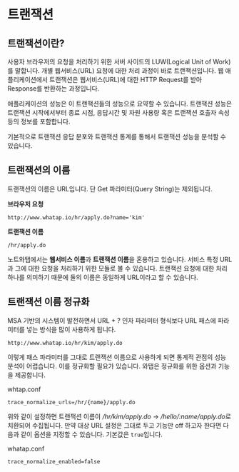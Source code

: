 트랜잭션
====

트랜잭션이란?[​](#트랜잭션이란 "트랜잭션이란?에 대한 직접 링크")
---------------------------------------

사용자 브라우저의 요청을 처리하기 위한 서버 사이드의 LUW(Logical Unit of Work)를 말합니다. 개별 웹서비스(URL) 요청에 대한 처리 과정이 바로 트랜잭션입니다. 웹 애플리케이션에서 트랜잭션은 웹서비스(URL)에 대한 HTTP Request를 받아 Response를 반환하는 과정입니다.

애플리케이션의 성능은 이 트랜잭션들의 성능으로 요약할 수 있습니다. 트랜잭션 성능은 트랜잭션 시작에서부터 종료 시점, 응답시간 및 자원 사용량 혹은 트랜잭션 호출자 속성 등의 정보를 포함합니다.

기본적으로 트랜잭션 응답 분포와 트랜잭션 통계를 통해서 트랜잭션 성능을 분석할 수 있습니다.

트랜잭션의 이름[​](#트랜잭션의-이름 "트랜잭션의 이름에 대한 직접 링크")
-------------------------------------------

트랜잭션의 이름은 URL입니다. 단 Get 파라미터(Query String)는 제외됩니다.

**브라우저 요청**


```
http://www.whatap.io/hr/apply.do?name='kim'  

```
**트랜잭션 이름**


```
/hr/apply.do  

```
노트와탭에서는 **웹서비스 이름**과 **트랜잭션 이름**을 혼용하고 있습니다. 서비스 특정 URL과 그에 대한 요청을 처리하기 위한 모듈로 볼 수 있습니다. 트랜잭션 요청에 대한 처리 하나를 의미하기 때문에 둘의 이름은 동일하게 URL이라고 할 수 있습니다.

트랜잭션 이름 정규화[​](#트랜잭션-이름-정규화 "트랜잭션 이름 정규화에 대한 직접 링크")
----------------------------------------------------

MSA 기반의 시스템이 발전하면서 URL + ? 인자 파라미터 형식보다 URL 패스에 파라미터를 넣는 방식을 많이 사용하게 됩니다.


```
http://www.whatap.io/hr/kim/apply.do  

```
이렇게 패스 파라미터를 그대로 트랜잭션 이름으로 사용하게 되면 통계적 관점의 성능 분석이 어렵습니다. 이를 정규화할 필요가 있습니다. 와탭은 정규화를 위한 옵션과 기능을 제공합니다.

whtap.conf
```
trace_normalize_urls=/hr/{name}/apply.do  

```
위와 같이 설정하면 트랜잭션 이름이 */hr/kim/apply.do* → */hello/:name/apply.do*로 치환되어 수집됩니다. 만약 대상 URL 설정은 그대로 두고 기능만 off 하고자 한다면 다음과 같이 옵션을 지정할 수 있습니다. 기본값은 `true`입니다.

whatap.conf
```
trace_normalize_enabled=false  

```
